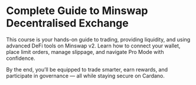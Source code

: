 # Complete Guide to Minswap Decentralised Exchange
This course is your hands-on guide to trading, providing liquidity, and using advanced DeFi tools on Minswap v2. Learn how to connect your wallet, place limit orders, manage slippage, and navigate Pro Mode with confidence.

By the end, you’ll be equipped to trade smarter, earn rewards, and participate in governance — all while staying secure on Cardano.